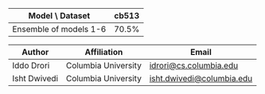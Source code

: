 | Model \ Dataset        | cb513 |
| ---------------------- | ----- |
| Ensemble of models 1-6 | 70.5% |

| Author       | Affiliation         | Email                     |
| ------------ | ------------------- | ------------------------- |
| Iddo Drori   | Columbia University | idrori@cs.columbia.edu    |
| Isht Dwivedi | Columbia University | isht.dwivedi@columbia.edu |
